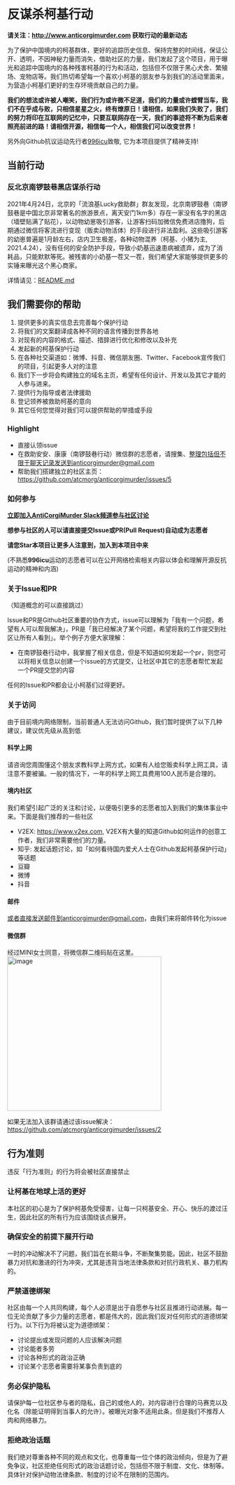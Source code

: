 # 反谋杀柯基行动


**请关注：http://www.anticorgimurder.com 获取行动的最新动态**

为了保护中国境内的柯基群体，更好的追踪历史信息、保持完整的时间线，保证公开、透明，不因神秘力量而消失，借助社区的力量，我们发起了这个项目，用于曝光和追踪中国境内的各种残害柯基的行为和活动，包括但不仅限于黑心犬舍、繁殖场、宠物店等。我们热切希望每一个喜欢小柯基的朋友参与到我们的活动里面来，为营造小柯基们更好的生存环境贡献自己的力量。 

**我们的想法或许被人嘲笑，我们行为或许微不足道，我们的力量或许螳臂当车，我们不在乎成与败，只相信星星之火，终有燎原日！请相信，如果我们失败了，我们的努力将印在互联网的记忆中，只要互联网存在一天，我们的事迹将不断为后来者照亮前进的路！请相信开源，相信每一个人，相信我们可以改变世界！**

另外向Github抗议运动先行者[996icu](https://github.com/996icu/996.icu)致敬, 它为本项目提供了精神支持!

## 当前行动

### 反北京南锣鼓巷黑店谋杀行动
2021年4月24日，北京的「流浪基Lucky救助群」群友发现，北京南锣鼓巷（南锣鼓巷是中国北京非常著名的旅游景点，离天安门1km多）存在一家没有名字的黑店（墙壁贴满了贴花），以动物幼崽吸引游客，让游客扫码加微信免费进店撸狗，后期通过微信将客流进行变现（贩卖动物活体）的手段进行非法盈利。这些吸引游客的幼崽普遍是1月龄左右，店内卫生极差，各种动物混养（柯基、小猪为主, 2021.4.24），没有任何的安全防护手段，导致小奶基迅速患病被遗弃，成为了消耗品，只能默默等死。被残害的小奶基一茬又一茬，我们希望大家能够提供更多的实锤来曝光这个黑心商家。

详情请见：[README.md](missions/south-luogu-alley/README.md)

## 我们需要你的帮助
1. 提供更多的真实信息去完善每个保护行动
2. 将我们的文案翻译成各种不同的语言传播到世界各地
3. 对现有的内容的格式、描述、措辞进行优化和修改以及补充
4. 发起新的柯基保护行动
5. 在各种社交渠道如：微博、抖音、微信朋友圈、Twitter、Facebook宣传我们的项目，引起更多人对的注意
6. 我们下一步将会构建独立的域名主页，希望有任何设计、开发以及其它才能的人参与进来。
7. 提供行为指导或者法律援助
8. 登记领养被救助柯基的意向
9. 其它任何您觉得对我们可以提供帮助的举措或手段

### Highlight
- 直接认领issue
- 在救助安安、康康（南锣鼓巷行动）微信群的志愿者，请搜集、整理包括但不限于聊天记录发送到anticorgimurder@gmail.com
- 帮助我们搭建独立的社区主页：https://github.com/atcmorg/anticorgimurder/issues/5

### 如何参与
**[立即加入AntiCorgiMurder Slack频道参与社区讨论](https://join.slack.com/t/newworkspace-frg8194/shared_invite/zt-ptn1g0bk-lLaxMrC75NS1tK25FHtlFA)**

**想参与社区的人可以请直接提交Issue或PR(Pull Request)自动成为志愿者**

**请您Star本项目让更多人注意到，加入到本项目中来**

(不熟悉**996icu**运动的志愿者可以在公开网络检索相关内容以体会和理解开源反抗运动的精神和内涵)

### 关于Issue和PR
（知道概念的可以直接跳过）

Issue和PR是Github社区重要的协作方式，issue可以理解为「我有一个问题，希望有人可以帮我解决」，PR是「我已经解决了某个问题，希望将我的工作提交到社区让所有人看到」。举个例子方便大家理解：

- 在南锣鼓巷行动中，我掌握了相关信息，但是不知道如何发起一个pr，则您可以将相关信息以创建一个issue的方式提交，让社区中其它的志愿者帮忙发起一个PR提交您的内容

任何的Issue和PR都会让小柯基们过得更好。

### 关于访问
由于目前境内网络限制，当前普通人无法访问Github，我们暂时提供了以下几种建议，建议优先级从高到低

#### 科学上网
请咨询您周围懂这个朋友求教科学上网方式，如果有人给您贩卖科学上网工具，请注意不要被骗。一般的情况下，一年的科学上网工具费用100人民币是合理的。

#### 境内社区
我们希望引起广泛的关注和讨论，以便吸引更多的志愿者加入到我们的集体事业中来。下面是我们推荐的一些社区

- V2EX: https://www.v2ex.com, V2EX有大量的知道Github如何运作的创意工作者，我们非常需要他们的力量。
- 知乎: 发起话题讨论，如「如何看待国内爱犬人士在Github发起柯基保护行动」等话题
- 豆瓣
- 微博
- 抖音


#### 邮件
或者直接发送邮件到anticorgimurder@gmail.com，由我们来将邮件转化为issue

#### 微信群

经过MINI女士同意，将微信群二维码贴在这里。
<img width="352" alt="image" src="https://user-images.githubusercontent.com/83132372/115982164-8304b500-a5cb-11eb-93a1-b34adcd686ea.png">

如果无法加入该群请通过该issue解决：https://github.com/atcmorg/anticorgimurder/issues/2

## 行为准则
违反「行为准则」的行为将会被社区直接禁止

### 让柯基在地球上活的更好
本社区的初心是为了保护柯基免受侵害，让每一只柯基安全、开心、快乐的渡过汪生，因此社区的所有行为应该围绕该点展开。

### 确保安全的前提下展开行动
一时的冲动解决不了问题，我们旨在长期斗争，不断聚集势能。因此，社区不鼓励暴力对抗和激进的行为冲突，尤其是违背当地法律条款和对抗行政机关、暴力机构的。

### 严禁道德绑架
社区由每一个人共同构建，每个人必须是出于自愿参与社区且推进行动进展。每一位无论贡献了多少力量的志愿者，都是伟大的，因此我们反对任何形式的道德绑架行为。以下行为将被认定为道德绑架：

- 讨论提出或发现问题的人应该解决问题
- 讨论能者多劳
- 讨论各种形式的政治正确
- 讨论某个志愿者需要将某事负责到底的

### 务必保护隐私
请保护每一位社区参与者的隐私，自己的或他人的，对内容进行合理的马赛克以及化名（除能证明得到当事人的允许）。被曝光对象不适用此条，但是我们不推荐人肉和网络暴力。

### 拒绝政治话题
我们绝对尊重各种不同的观点和文化，也尊重每一位个体的政治倾向，但是为了避免争议，社区拒绝任何形式的政治话题讨论，包括但不限于制度、文化、体制等。具体针对保护动物法律条款、制度的讨论不在限制的范围内。
